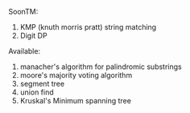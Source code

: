 Soon</sup>TM</sup>:
1. KMP (knuth morris pratt) string matching
2. Digit DP

Available:
1. manacher's algorithm for palindromic substrings
2. moore's majority voting algorithm
3. segment tree
4. union find
5. Kruskal's Minimum spanning tree

